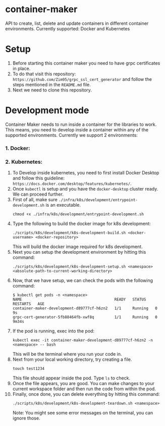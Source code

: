 # container-maker
API to create, list, delete and update containers in different container environments. Currently supported: Docker and Kubernetes

# Setup
1. Before starting this container maker you need to have grpc certificates in place.
2. To do that visit this repository: `https://github.com/Zim95/grpc_ssl_cert_generator` and follow the steps mentioned in the `README.md` file.
3. Next we need to clone this repository.

# Development mode
Container Maker needs to run inside a container for the libraries to work. This means, you need to develop inside a container within any of the supported environments.
Currently we support 2 environments:
### 1. Docker:

### 2. Kubernetes:
1. To Develop inside kubernetes, you need to first install Docker Desktop and follow this guideline: `https://docs.docker.com/desktop/features/kubernetes/`.
2. Once `kubectl` is setup and you have the `docker-desktop` cluster ready. We can proceed further.
3. First of all, make sure `./infra/k8s/development/entrypoint-development.sh` is an executable.
    ```
    chmod +x ./infra/k8s/development/entrypoint-development.sh
    ```
4. Type the following to build the docker image for k8s development:
    ```
    ./scripts/k8s/development/k8s-development-build.sh <docker-username> <docker-repository>
    ```
    This will build the docker image required for k8s development.
5. Next you can setup the development environment by hitting this command:
    ```
    ./scripts/k8s/development/k8s-development-setup.sh <namespace> <absolute-path-to-current-working-directory>
    ```
6. Now, that we have setup, we can check the pods with the following command:
    ```
    $ kubectl get pods -n <namespace>
    NAME                                         READY   STATUS    RESTARTS   AGE
    container-maker-development-d89777cf-h6zn2   1/1     Running   0          9s
    grpc-cert-generator-5fb88464fb-xwf8q         1/1     Running   0          9m34s
    ```
8. If the pod is running, exec into the pod:
    ```
    kubectl exec -it container-maker-development-d89777cf-h6zn2 -n <namespace> -- bash
    ```
    This will be the terminal where you run your code in.
9. Next from your local working directory, try creating a file.
    ```
    touch test1234
    ```
    This file should appear inside the pod. Type `ls` to check.
10. Once the file appears, you are good. You can make changes to your current workspace folder and then run the code from within the pod.
11. Finally, once done, you can delete everything by hitting this command:
    ```
    ./scripts/k8s/development/k8s-development-teardown.sh <namespace>
    ```
    Note: You might see some error messages on the terminal, you can ignore those.
